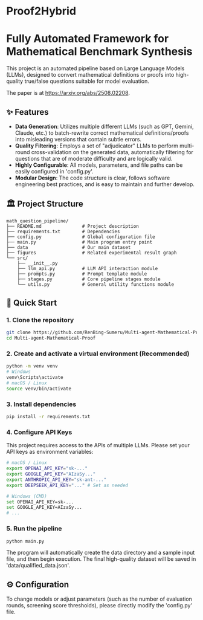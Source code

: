 # Proof2Hybrid

# Fully Automated Framework for Mathematical Benchmark Synthesis

This project is an automated pipeline based on Large Language Models (LLMs), designed to convert mathematical definitions or proofs into high-quality true/false questions suitable for model evaluation.

The paper is at https://arxiv.org/abs/2508.02208.

## ✨ Features

- **Data Generation**: Utilizes multiple different LLMs (such as GPT, Gemini, Claude, etc.) to batch-rewrite correct mathematical definitions/proofs into misleading versions that contain subtle errors.
- **Quality Filtering**: Employs a set of "adjudicator" LLMs to perform multi-round cross-validation on the generated data, automatically filtering for questions that are of moderate difficulty and are logically valid.
- **Highly Configurable**: All models, parameters, and file paths can be easily configured in 'config.py'.
- **Modular Design**: The code structure is clear, follows software engineering best practices, and is easy to maintain and further develop.

## 🏛️ Project Structure

```
math_question_pipeline/
├── README.md               # Project description
├── requirements.txt        # Dependencies
├── config.py               # Global configuration file
├── main.py                 # Main program entry point
├── data                    # Our main dataset
├── figures                 # Related experimental result graph
└── src/
    ├── __init__.py
    ├── llm_api.py          # LLM API interaction module
    ├── prompts.py          # Prompt template module
    ├── stages.py           # Core pipeline stages module
    └── utils.py            # General utility functions module
```

## 🚀 Quick Start

### 1. Clone the repository

```bash
git clone https://github.com/RenBing-Sumeru/Multi-agent-Mathematical-Proof.git
cd Multi-agent-Mathematical-Proof
```

### 2. Create and activate a virtual environment (Recommended)

```bash
python -m venv venv
# Windows
venv\Scripts\activate
# macOS / Linux
source venv/bin/activate
```

### 3. Install dependencies

```bash
pip install -r requirements.txt
```

### 4. Configure API Keys

This project requires access to the APIs of multiple LLMs. Please set your API keys as environment variables:

```bash
# macOS / Linux
export OPENAI_API_KEY="sk-..."
export GOOGLE_API_KEY="AIzaSy..."
export ANTHROPIC_API_KEY="sk-ant-..."
export DEEPSEEK_API_KEY="..." # Set as needed

# Windows (CMD)
set OPENAI_API_KEY=sk-...
set GOOGLE_API_KEY=AIzaSy...
# ...
```

### 5. Run the pipeline

```bash
python main.py
```

The program will automatically create the data directory and a sample input file, and then begin execution. The final high-quality dataset will be saved in 'data/qualified_data.json'.

## ⚙️ Configuration

To change models or adjust parameters (such as the number of evaluation rounds, screening score thresholds), please directly modify the 'config.py' file.
